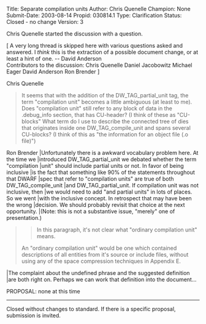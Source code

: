 Title:       Separate compilation units
Author:      Chris Quenelle
Champion:    None
Submit-Date: 2003-08-14
Propid:      030814.1
Type:        Clarification
Status:      Closed - no change
Version:     3

Chris Quenelle started the discussion with a question.

[ A very long thread is skipped here with various questions asked
and answered. I *think* this is the extraction of a possible
document change, or at least a hint of one. -- David Anderson  
Contributors to the discussion:
Chris Quenelle
Daniel Jacobowitz
Michael Eager
David Anderson
Ron Brender
]


Chris Quenelle
> It seems that with the addition of the DW_TAG_partial_unit tag, the
> term "compilation unit" becomes a little ambiguous (at least to me).
> Does "compilation unit" still refer to any block of data in the
> .debug_info section, that has CU-header?  (I think of these as "CU-blocks"
> What term do I use to describe the connected tree of dies that
> originates inside one DW_TAG_compile_unit and spans several CU-blocks?
> (I think of this as "the information for an object file (.o file)")

Ron Brender
|Unfortunately there is a awkward vocabulary problem here. At the time we
|introduced DW_TAG_partial_unit we debated whether the term "compilation
|unit" should include partial units or not. In favor of being inclusive
|is the fact that something like 90% of the statements throughout that DWARF
|spec that refer to "compilation units" are true of both DW_TAG_compile_unit
|and DW_TAG_partial_unit. If compilation unit was not inclusive, then
|we would need to add "and partial units" in lots of places. So we went
|with the inclusive concept. In retrospect that may have been the wrong
|decision. We should probably revisit that choice at the next opportunity.
|(Note: this is not a substantive issue, "merely" one of presentation.)

>> In this paragraph, it's not clear what "ordinary compilation unit"
>> means.
>
>An "ordinary compilation unit" would be one which contained descriptions
>of all entities from it's source or include files, without using any of
>the space compression techniques in Appendix E.

|The complaint about the undefined phrase and the suggested definition
|are both right on. Perhaps we can work that definition into the document...

PROPOSAL: none at this time

--------------------------------

Closed without changes to standard.  If there is a specific proposal, 
submission is invited.
